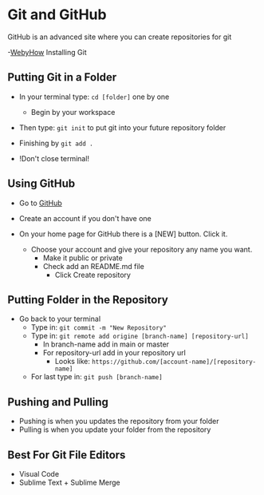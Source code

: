 # Git and GitHub
GitHub is an advanced site where you can create repositories for git

-[WebyHow](https://withersworld.github.io/WithersTest/how/)
Installing Git

## Putting Git in a Folder
- In your terminal type: `cd [folder]` one by one
    - Begin by your workspace

- Then type: `git init` to put git into your future repository folder
- Finishing by `git add .`
- !Don't close terminal!

## Using GitHub
- Go to [GitHub](https://github.com/)
- Create an account if you don't have one

- On your home page for GitHub there is a [NEW] button. Click it.
    - Choose your account and give your repository any name you want.
        - Make it public or private
        - Check add an README.md file
            - Click Create repository

## Putting Folder in the Repository
- Go back to your terminal
    - Type in: `git commit -m "New Repository"`
    - Type in: `git remote add origine [branch-name] [repository-url]`
        - In branch-name add in main or master
        - For repository-url add in your repository url
            - Looks like: `https://github.com/[account-name]/[repository-name]`
    - For last type in: `git push [branch-name]`

## Pushing and Pulling
- Pushing is when you updates the repository from your folder
- Pulling is when you update your folder from the repository

## Best For Git File Editors
- Visual Code
- Sublime Text + Sublime Merge